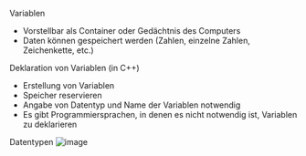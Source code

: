 Variablen

- Vorstellbar als Container oder Gedächtnis des Computers
- Daten können gespeichert werden (Zahlen, einzelne Zahlen, Zeichenkette, etc.)


Deklaration von Variablen (in C++)

- Erstellung von Variablen
- Speicher reservieren
- Angabe von Datentyp und Name der Variablen notwendig
- Es gibt Programmiersprachen, in denen es nicht notwendig ist, Variablen zu deklarieren


Datentypen
![image](https://user-images.githubusercontent.com/104757507/203075890-e20d860f-8e99-4849-945b-713f1d275420.png)
